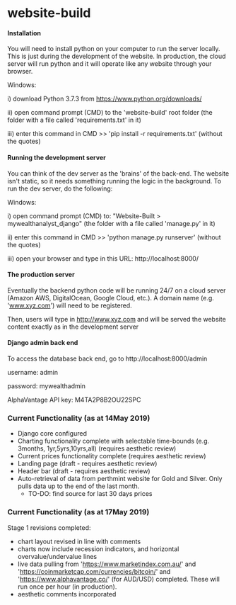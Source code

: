 # website-build

#### Installation
You will need to install python on your computer to run the server locally. This is just during the development of the website. In production, the cloud server will run python and it will operate like any website through your browser.


 Windows:

 i) download Python 3.7.3 from https://www.python.org/downloads/

 ii) open command prompt (CMD) to the 'website-build' root folder (the folder with a file called 'requirements.txt' in it)

 iii) enter this command in CMD >>              'pip install -r requirements.txt'     (without the quotes)


#### Running the development server
You can think of the dev server as the 'brains' of the back-end. The website isn't static, so it needs something running the logic in the background.
To run the dev server, do the following:


Windows:

i) open command prompt (CMD) to: "Website-Built > mywealthanalyst_django" (the folder with a file called 'manage.py' in it)

ii) enter this command in CMD >>             'python manage.py runserver' (without the quotes)

iii) open your browser and type in this URL:          http://localhost:8000/




#### The production server
Eventually the backend python code will be running 24/7 on a cloud server (Amazon AWS, DigitalOcean, Google Cloud, etc.).
A domain name (e.g. 'www.xyz.com') will need to be registered.

Then, users will type in http://www.xyz.com and will be served the website content exactly as in the development server  



#### Django admin back end
To access the database back end, go to http://localhost:8000/admin

username: admin

password: mywealthadmin

AlphaVantage API key: M4TA2P8B2OU22SPC

### Current Functionality (as at 14May 2019)
- Django core configured
- Charting functionality complete with selectable time-bounds (e.g. 3months, 1yr,5yrs,10yrs,all) (requires aesthetic review)
- Current prices functionality complete (requires aesthetic review)
- Landing page (draft - requires aesthetic review)
- Header bar (draft - requires aesthetic review)
- Auto-retrieval of data from perthmint website for Gold and Silver. Only pulls data up to the end of the last month.
     - TO-DO: find source for last 30 days prices

### Current Functionality (as at 17May 2019)
Stage 1 revisions completed:
- chart layout revised in line with comments
- charts now include recession indicators, and horizontal overvalue/undervalue lines
- live data pulling from 'https://www.marketindex.com.au/' and 'https://coinmarketcap.com/currencies/bitcoin/' and 'https://www.alphavantage.co/' (for AUD/USD) completed. These will run once per hour (in production).
- aesthetic comments incorporated
